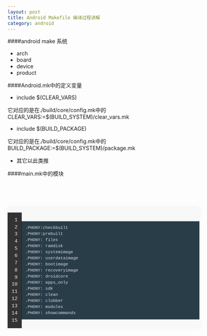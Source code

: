 ```yaml
---
layout: post
title: Android Makefile 编译过程讲解
category: android
---
```


####android make 系统

+ arch
+ board
+ device
+ product

####Android.mk中的定义变量

+ include $(CLEAR_VARS)

它对应的是在./build/core/config.mk中的CLEAR_VARS:=$(BUILD_SYSTEM)/clear_vars.mk

+ include $(BUILD_PACKAGE)

它对应的是在./build/core/config.mk中的BUILD_PACKAGE:=$(BUILD_SYSTEM)/package.mk

+ 其它以此类推

####main.mk中的模块

<p>&nbsp;</p>
<p>&nbsp;</p>
<p></p><figure class="code" style="margin: 0px 0px 1.5em; padding: 0px; border: 0px; font-family: 'PT Serif', Georgia, Times, 'Times New Roman', serif; line-height: 27.59375px; font-size: 18px; vertical-align: baseline; -webkit-box-shadow: rgba(0, 0, 0, 0.0588235) 0px 0px 10px; box-shadow: rgba(0, 0, 0, 0.0588235) 0px 0px 10px; background-image: none; background-color: rgb(248, 248, 248); color: rgb(34, 34, 34);">
<p>
</p><table style="margin: 0px; padding: 0px; border: 0px; font-family: inherit; font-style: inherit; font-variant: inherit; font-weight: inherit; line-height: inherit; font-size: 18px; vertical-align: baseline; border-collapse: collapse; border-spacing: 0px;">
    <tbody style="margin: 0px; padding: 0px; border: 0px; font-family: inherit; font-style: inherit; font-variant: inherit; font-weight: inherit; line-height: inherit; vertical-align: baseline;">
        <tr style="margin: 0px; padding: 0px; border: 0px; font-family: inherit; font-style: inherit; font-variant: inherit; font-weight: inherit; line-height: inherit; vertical-align: baseline;">
            <td class="gutter" style="margin: 0px; padding: 0px; border: 0px; font-family: inherit; font-style: inherit; font-variant: inherit; line-height: inherit; font-size: 18px; vertical-align: middle;">
            <pre class="line-numbers" style="margin-bottom: 0px; border-top-style: none; border-bottom-style: none; border-left-style: none; font-family: Menlo, Monaco, 'Andale Mono', 'lucida console', 'Courier New', monospace; font-style: inherit; font-variant: inherit; font-weight: inherit; line-height: 1.45em; font-size: 13px; vertical-align: baseline; -webkit-box-shadow: none; box-shadow: none; border-top-left-radius: 0px; border-top-right-radius: 0px; border-bottom-right-radius: 0px; border-bottom-left-radius: 0px; color: rgb(255, 255, 255); text-align: right; text-shadow: rgb(2, 16, 20) 0px -1px; padding: 0.8em !important; border-right-width: 1px !important; border-right-style: solid !important; border-right-color: rgb(0, 35, 44) !important; background-image: url(http://zh.lucida.me/images/noise.png?1388941295) !important; background-color: rgb(51, 51, 51) !important; background-position: 0% 0%;">1
2
3
4
5
6
7
8
9
10
11
12
13
14
15
</pre>
            </td>
            <td class="code" style="margin: 0px; padding: 0px; border: 0px; font-family: inherit; font-style: inherit; font-variant: inherit; line-height: inherit; font-size: 18px; vertical-align: middle; width: 4581px;">
            <pre style="margin-bottom: 0px; padding: 0px; border: none; font-family: Menlo, Monaco, 'Andale Mono', 'lucida console', 'Courier New', monospace; font-style: inherit; font-variant: inherit; font-weight: inherit; line-height: 1.45em; font-size: 13px; vertical-align: baseline; -webkit-box-shadow: none; box-shadow: none; background-image: none; border-top-left-radius: 0px; border-top-right-radius: 0px; border-bottom-right-radius: 0px; border-bottom-left-radius: 0px; color: rgb(220, 220, 222);"><code style="margin: 0px; padding: 0.8em; border: 0px; font-style: inherit; font-variant: inherit; font-weight: inherit; line-height: 1.45em; vertical-align: baseline; overflow-y: hidden; display: block; overflow-x: auto; background-color: rgb(41, 61, 73); font-family: Menlo, Monaco, 'Andale Mono', 'lucida console', 'Courier New', monospace !important;">.PHONY:checkbuilt
.PHONY:prebuilt
.PHONY: files
.PHONY: ramdisk
.PHONY: systemimage
.PHONY: userdataimage
.PHONY: bootimage
.PHONY: recoveryimage
.PHONY: droidcore
.PHONY: apps_only
.PHONY: sdk
.PHONY: clean
.PHONY: clobber
.PHONY: modules
.PHONY: showcommands</code></pre>
            </td>
        </tr>
    </tbody>
</table>
<p></p>
</figure><p></p>
<p>&nbsp;</p>
<p>&nbsp;</p>



